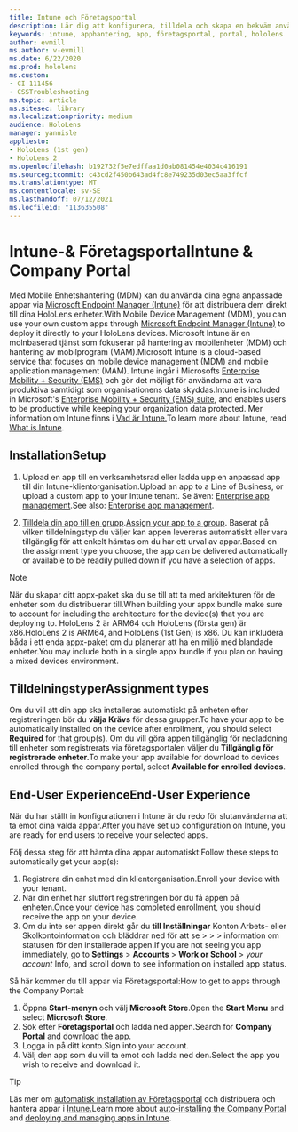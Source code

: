 ```yaml
---
title: Intune och Företagsportal
description: Lär dig att konfigurera, tilldela och skapa en bekväm användarupplevelse med Intune, hantering av mobila enheter och företagsportalen.
keywords: intune, apphantering, app, företagsportal, portal, hololens
author: evmill
ms.author: v-evmill
ms.date: 6/22/2020
ms.prod: hololens
ms.custom:
- CI 111456
- CSSTroubleshooting
ms.topic: article
ms.sitesec: library
ms.localizationpriority: medium
audience: HoloLens
manager: yannisle
appliesto:
- HoloLens (1st gen)
- HoloLens 2
ms.openlocfilehash: b192732f5e7edffaa1d0ab081454e4034c416191
ms.sourcegitcommit: c43cd2f450b643ad4fc8e749235d03ec5aa3ffcf
ms.translationtype: MT
ms.contentlocale: sv-SE
ms.lasthandoff: 07/12/2021
ms.locfileid: "113635508"
---
```

# <a name="intune--company-portal"></a><span data-ttu-id="368e7-104">Intune-& Företagsportal</span><span class="sxs-lookup"><span data-stu-id="368e7-104">Intune & Company Portal</span></span>

<span data-ttu-id="368e7-105">Med Mobile Enhetshantering (MDM) kan du använda dina egna anpassade appar via [Microsoft Endpoint Manager (Intune)](/intune/windows-holographic-for-business) för att distribuera dem direkt till dina HoloLens enheter.</span><span class="sxs-lookup"><span data-stu-id="368e7-105">With Mobile Device Management (MDM), you can use your own custom apps through [Microsoft Endpoint Manager (Intune)](/intune/windows-holographic-for-business) to deploy it directly to your HoloLens devices.</span></span> <span data-ttu-id="368e7-106">Microsoft Intune är en molnbaserad tjänst som fokuserar på hantering av mobilenheter (MDM) och hantering av mobilprogram (MAM).</span><span class="sxs-lookup"><span data-stu-id="368e7-106">Microsoft Intune is a cloud-based service that focuses on mobile device management (MDM) and mobile application management (MAM).</span></span> <span data-ttu-id="368e7-107">Intune ingår i Microsofts [Enterprise Mobility + Security (EMS)](https://www.microsoft.com/microsoft-365/enterprise-mobility-security) och gör det möjligt för användarna att vara produktiva samtidigt som organisationens data skyddas.</span><span class="sxs-lookup"><span data-stu-id="368e7-107">Intune is included in Microsoft's [Enterprise Mobility + Security (EMS) suite](https://www.microsoft.com/microsoft-365/enterprise-mobility-security), and enables users to be productive while keeping your organization data protected.</span></span> <span data-ttu-id="368e7-108">Mer information om Intune finns i [Vad är Intune.](/mem/intune/fundamentals/what-is-intune)</span><span class="sxs-lookup"><span data-stu-id="368e7-108">To learn more about Intune, read [What is Intune](/mem/intune/fundamentals/what-is-intune).</span></span>

## <a name="setup"></a><span data-ttu-id="368e7-109">Installation</span><span class="sxs-lookup"><span data-stu-id="368e7-109">Setup</span></span>

1. <span data-ttu-id="368e7-110">Upload en app till en verksamhetsrad eller ladda upp en anpassad app till din Intune-klientorganisation.</span><span class="sxs-lookup"><span data-stu-id="368e7-110">Upload an app to a Line of Business, or upload a custom app to your Intune tenant.</span></span> <span data-ttu-id="368e7-111">Se även: [Enterprise app management](/windows/client-management/mdm/enterprise-app-management).</span><span class="sxs-lookup"><span data-stu-id="368e7-111">See also: [Enterprise app management](/windows/client-management/mdm/enterprise-app-management).</span></span>

2. <span data-ttu-id="368e7-112">[Tilldela din app till en grupp](/mem/intune/apps/apps-deploy).</span><span class="sxs-lookup"><span data-stu-id="368e7-112">[Assign your app to a group](/mem/intune/apps/apps-deploy).</span></span> <span data-ttu-id="368e7-113">Baserat på vilken tilldelningstyp du väljer kan appen levereras automatiskt eller vara tillgänglig för att enkelt hämtas om du har ett urval av appar.</span><span class="sxs-lookup"><span data-stu-id="368e7-113">Based on the assignment type you choose, the app can be delivered automatically or available to be readily pulled down if you have a selection of apps.</span></span>

> [!NOTE]
> <span data-ttu-id="368e7-114">När du skapar ditt appx-paket ska du se till att ta med arkitekturen för de enheter som du distribuerar till.</span><span class="sxs-lookup"><span data-stu-id="368e7-114">When building your appx bundle make sure to account for including the architecture for the device(s) that you are deploying to.</span></span> <span data-ttu-id="368e7-115">HoloLens 2 är ARM64 och HoloLens (första gen) är x86.</span><span class="sxs-lookup"><span data-stu-id="368e7-115">HoloLens 2 is ARM64, and HoloLens (1st Gen) is x86.</span></span> <span data-ttu-id="368e7-116">Du kan inkludera båda i ett enda appx-paket om du planerar att ha en miljö med blandade enheter.</span><span class="sxs-lookup"><span data-stu-id="368e7-116">You may include both in a single appx bundle if you plan on having a mixed devices environment.</span></span>

## <a name="assignment-types"></a><span data-ttu-id="368e7-117">Tilldelningstyper</span><span class="sxs-lookup"><span data-stu-id="368e7-117">Assignment types</span></span>

<span data-ttu-id="368e7-118">Om du vill att din app ska installeras automatiskt på enheten efter registreringen bör du **välja Krävs** för dessa grupper.</span><span class="sxs-lookup"><span data-stu-id="368e7-118">To have your app to be automatically installed on the device after enrollment, you should select **Required** for that group(s).</span></span>
<span data-ttu-id="368e7-119">Om du vill göra appen tillgänglig för nedladdning till enheter som registrerats via företagsportalen väljer du **Tillgänglig för registrerade enheter.**</span><span class="sxs-lookup"><span data-stu-id="368e7-119">To make your app available for download to devices enrolled through the company portal, select **Available for enrolled devices**.</span></span>

## <a name="end-user-experience"></a><span data-ttu-id="368e7-120">End-User Experience</span><span class="sxs-lookup"><span data-stu-id="368e7-120">End-User Experience</span></span>

<span data-ttu-id="368e7-121">När du har ställt in konfigurationen i Intune är du redo för slutanvändarna att ta emot dina valda appar.</span><span class="sxs-lookup"><span data-stu-id="368e7-121">After you have set up configuration on Intune, you are ready for end users to receive your selected apps.</span></span>

<span data-ttu-id="368e7-122">Följ dessa steg för att hämta dina appar automatiskt:</span><span class="sxs-lookup"><span data-stu-id="368e7-122">Follow these steps to automatically get your app(s):</span></span>

1. <span data-ttu-id="368e7-123">Registrera din enhet med din klientorganisation.</span><span class="sxs-lookup"><span data-stu-id="368e7-123">Enroll your device with your tenant.</span></span>
2. <span data-ttu-id="368e7-124">När din enhet har slutfört registreringen bör du få appen på enheten.</span><span class="sxs-lookup"><span data-stu-id="368e7-124">Once your device has completed enrollment, you should receive the app on your device.</span></span>
3. <span data-ttu-id="368e7-125">Om du inte ser appen direkt går du **till Inställningar** Konton Arbets- eller Skolkontoinformation och bläddrar ned för att se  >    >    >   information om statusen för den installerade appen.</span><span class="sxs-lookup"><span data-stu-id="368e7-125">If you are not seeing you app immediately, go to **Settings** > **Accounts** > **Work or School** > *your account* Info, and scroll down to see information on installed app status.</span></span>

<span data-ttu-id="368e7-126">Så här kommer du till appar via Företagsportal:</span><span class="sxs-lookup"><span data-stu-id="368e7-126">How to get to apps through the Company Portal:</span></span>

1. <span data-ttu-id="368e7-127">Öppna **Start-menyn** och välj **Microsoft Store**.</span><span class="sxs-lookup"><span data-stu-id="368e7-127">Open the **Start Menu** and select **Microsoft Store**.</span></span>
2. <span data-ttu-id="368e7-128">Sök efter **Företagsportal** och ladda ned appen.</span><span class="sxs-lookup"><span data-stu-id="368e7-128">Search for **Company Portal** and download the app.</span></span>
3. <span data-ttu-id="368e7-129">Logga in på ditt konto.</span><span class="sxs-lookup"><span data-stu-id="368e7-129">Sign into your account.</span></span>
4. <span data-ttu-id="368e7-130">Välj den app som du vill ta emot och ladda ned den.</span><span class="sxs-lookup"><span data-stu-id="368e7-130">Select the app you wish to receive and download it.</span></span>

> [!Tip]
> <span data-ttu-id="368e7-131">Läs mer om [automatisk installation av Företagsportal](/mem/intune/apps/company-portal-app) och distribuera och hantera appar i [Intune.](/mem/intune/fundamentals/windows-holographic-for-business#deploy-and-manage-apps)</span><span class="sxs-lookup"><span data-stu-id="368e7-131">Learn more about [auto-installing the Company Portal](/mem/intune/apps/company-portal-app) and [deploying and managing apps in Intune](/mem/intune/fundamentals/windows-holographic-for-business#deploy-and-manage-apps).</span></span>
